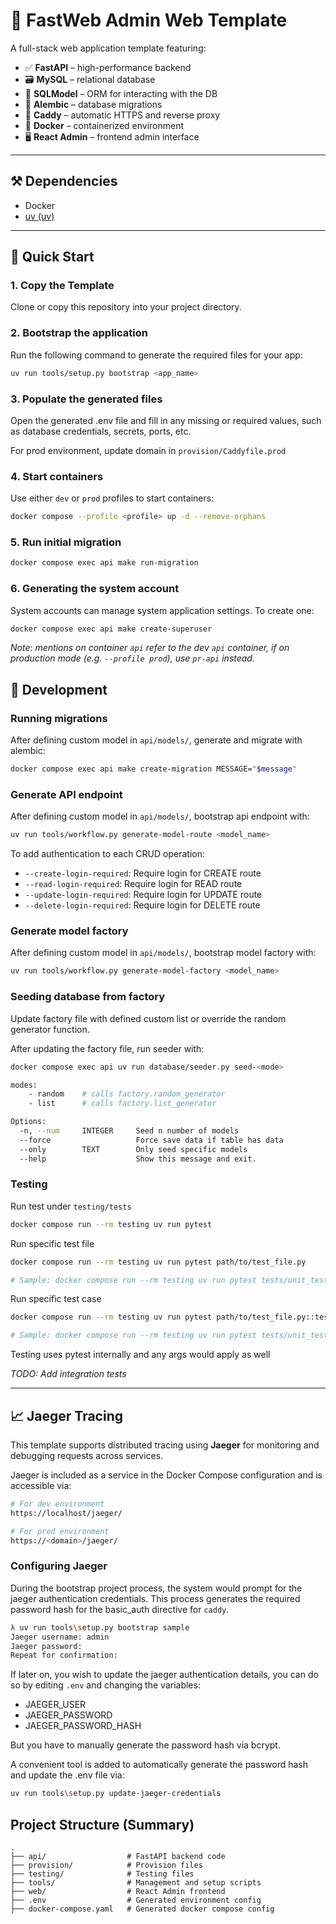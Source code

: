 # 🧩 FastWeb Admin Web Template

A full-stack web application template featuring:

- ✅ **FastAPI** – high-performance backend
- 🗃️ **MySQL** – relational database
- 🧬 **SQLModel** – ORM for interacting with the DB
- 🔄 **Alembic** – database migrations
- 🔐 **Caddy** – automatic HTTPS and reverse proxy
- 🐳 **Docker** – containerized environment
- 🖥️ **React Admin** – frontend admin interface

---

## ⚒️ Dependencies

- Docker
- [uv (uv)](https://docs.astral.sh/uv/)

---

## 🚀 Quick Start

### 1. Copy the Template

Clone or copy this repository into your project directory.

### 2. Bootstrap the application

Run the following command to generate the required files for your app:

```bash
uv run tools/setup.py bootstrap <app_name>
```

### 3. Populate the generated files

Open the generated .env file and fill in any missing or required values, such as database credentials, secrets, ports, etc.

For prod environment, update domain in `provision/Caddyfile.prod`

### 4. Start containers

Use either `dev` or `prod` profiles to start containers:

```bash
docker compose --profile <profile> up -d --remove-orphans
```

### 5. Run initial migration

```bash
docker compose exec api make run-migration
```

### 6. Generating the system account

System accounts can manage system application settings.
To create one:

```bash
docker compose exec api make create-superuser
```

_Note: mentions on container `api` refer to the dev `api` container, if on production mode (e.g. `--profile prod`), use `pr-api` instead._

## 🧩 Development

### Running migrations

After defining custom model in `api/models/`, generate and migrate with alembic:

```bash
docker compose exec api make create-migration MESSAGE="$message"
```

### Generate API endpoint

After defining custom model in `api/models/`, bootstrap api endpoint with:

```bash
uv run tools/workflow.py generate-model-route <model_name>
```

To add authentication to each CRUD operation:

- `--create-login-required`: Require login for CREATE route
- `--read-login-required`: Require login for READ route
- `--update-login-required`: Require login for UPDATE route
- `--delete-login-required`: Require login for DELETE route

### Generate model factory

After defining custom model in `api/models/`, bootstrap model factory with:

```bash
uv run tools/workflow.py generate-model-factory <model_name>
```

### Seeding database from factory

Update factory file with defined custom list or override the random generator function.

After updating the factory file, run seeder with:

```bash
docker compose exec api uv run database/seeder.py seed-<mode>

modes:
    - random    # calls factory.random_generator
    - list      # calls factory.list_generator

Options:
  -n, --num     INTEGER     Seed n number of models
  --force                   Force save data if table has data
  --only        TEXT        Only seed specific models
  --help                    Show this message and exit.
```

### Testing

Run test under `testing/tests`

```bash
docker compose run --rm testing uv run pytest
```

Run specific test file

```bash
docker compose run --rm testing uv run pytest path/to/test_file.py

# Sample: docker compose run --rm testing uv run pytest tests/unit_tests/test_user.py
```

Run specific test case

```bash
docker compose run --rm testing uv run pytest path/to/test_file.py::test_case

# Sample: docker compose run --rm testing uv run pytest tests/unit_tests/test_auth.py::test_login_wrong_password
```

Testing uses pytest internally and any args would apply as well

_TODO: Add integration tests_

---

## 📈 Jaeger Tracing

This template supports distributed tracing using **Jaeger** for monitoring and debugging requests across services.

Jaeger is included as a service in the Docker Compose configuration and is accessible via:

```bash
# For dev environment
https://localhost/jaeger/

# For prod environment
https://<domain>/jaeger/
```

### Configuring Jaeger

During the bootstrap project process, the system would prompt for the jaeger authentication credentials. This process generates the required password hash for the basic_auth directive for `caddy`.

```bash
λ uv run tools\setup.py bootstrap sample
Jaeger username: admin
Jaeger password:
Repeat for confirmation:
```

If later on, you wish to update the jaeger authentication details, you can do so by editing `.env` and changing the variables:

- JAEGER_USER
- JAEGER_PASSWORD
- JAEGER_PASSWORD_HASH

But you have to manually generate the password hash via bcrypt.

A convenient tool is added to automatically generate the password hash and update the .env file via:

```bash
uv run tools\setup.py update-jaeger-credentials
```

## Project Structure (Summary)

```
.
├── api/                  # FastAPI backend code
├── provision/            # Provision files
├── testing/              # Testing files
├── tools/                # Management and setup scripts
├── web/                  # React Admin frontend
├── .env                  # Generated environment config
├── docker-compose.yaml   # Generated docker compose config

```
